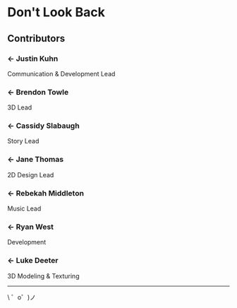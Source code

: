 Don't Look Back
=================



Contributors
------------

### ← Justin Kuhn

Communication & Development Lead

### ← Brendon Towle

3D Lead

### ← Cassidy Slabaugh

Story Lead

### ← Jane Thomas

2D Design Lead

### ← Rebekah Middleton

Music Lead

### ← Ryan West

Development

### ← Luke Deeter 

3D Modeling & Texturing

-------------------

\ ゜o゜)ノ
